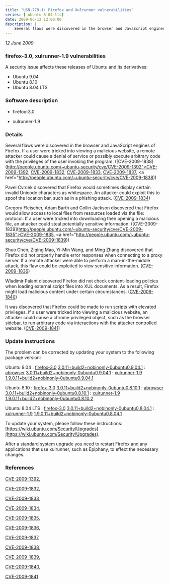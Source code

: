 ```yaml
---
title: "USN-779-1: Firefox and Xulrunner vulnerabilities"
series: [ ubuntu-8.04-lts]
date: 2009-06-12 12:00:00
description: |
    Several flaws were discovered in the browser and JavaScript engines of Firefox. If a user were tricked into viewing a malicious website, a remote attacker could cause a denial of service or possibly execute arbitrary code with the privileges of the user invoking the program. ([CVE-2009-1838](http://people.ubuntu.com/~ubuntu-security/cve/CVE-2009-1392">CVE-2009-1392</a>, <a href="http://people.ubuntu.com/~ubuntu-security/cve/CVE-2009-1832">CVE-2009-1832</a>, <a href="http://people.ubuntu.com/~ubuntu-security/cve/CVE-2009-1833">CVE-2009-1833</a>, <a href="http://people.ubuntu.com/~ubuntu-security/cve/CVE-2009-1837">CVE-2009-1837</a>, <a href="http://people.ubuntu.com/~ubuntu-security/cve/CVE-2009-1838))
--- 
```

 
 

*12 June 2009*

### firefox-3.0, xulrunner-1.9 vulnerabilities

A security issue affects these releases of Ubuntu and its derivatives:

* Ubuntu 9.04
* Ubuntu 8.10
* Ubuntu 8.04 LTS

### Software description

* firefox-3.0 

* xulrunner-1.9 

### Details

Several flaws were discovered in the browser and JavaScript engines of Firefox. If a user were tricked into viewing a malicious website, a remote attacker could cause a denial of service or possibly execute arbitrary code with the privileges of the user invoking the program. ([CVE-2009-1838](http://people.ubuntu.com/~ubuntu-security/cve/CVE-2009-1392">CVE-2009-1392</a>, <a href="http://people.ubuntu.com/~ubuntu-security/cve/CVE-2009-1832">CVE-2009-1832</a>, <a href="http://people.ubuntu.com/~ubuntu-security/cve/CVE-2009-1833">CVE-2009-1833</a>, <a href="http://people.ubuntu.com/~ubuntu-security/cve/CVE-2009-1837">CVE-2009-1837</a>, <a href="http://people.ubuntu.com/~ubuntu-security/cve/CVE-2009-1838))

Pavel Cvrcek discovered that Firefox would sometimes display certain invalid Unicode characters as whitespace. An attacker could exploit this to spoof the location bar, such as in a phishing attack. ([CVE-2009-1834](http://people.ubuntu.com/~ubuntu-security/cve/CVE-2009-1834))

Gregory Fleischer, Adam Barth and Collin Jackson discovered that Firefox would allow access to local files from resources loaded via the file: protocol. If a user were tricked into downloading then opening a malicious file, an attacker could steal potentially sensitive information. ([CVE-2009-1839](http://people.ubuntu.com/~ubuntu-security/cve/CVE-2009-1835">CVE-2009-1835</a>, <a href="http://people.ubuntu.com/~ubuntu-security/cve/CVE-2009-1839))

Shuo Chen, Ziqing Mao, Yi-Min Wang, and Ming Zhang discovered that Firefox did not properly handle error responses when connecting to a proxy server. If a remote attacker were able to perform a man-in-the-middle attack, this flaw could be exploited to view sensitive information. ([CVE-2009-1836](http://people.ubuntu.com/~ubuntu-security/cve/CVE-2009-1836))

Wladimir Palant discovered Firefox did not check content-loading policies when loading external script files into XUL documents. As a result, Firefox might load malicious content under certain circumstances. ([CVE-2009-1840](http://people.ubuntu.com/~ubuntu-security/cve/CVE-2009-1840))

It was discovered that Firefox could be made to run scripts with elevated privileges. If a user were tricked into viewing a malicious website, an attacker could cause a chrome privileged object, such as the browser sidebar, to run arbitrary code via interactions with the attacker controlled website. ([CVE-2009-1841](http://people.ubuntu.com/~ubuntu-security/cve/CVE-2009-1841)) 

### Update instructions

The problem can be corrected by updating your system to the following package version:

Ubuntu 9.04
 : [firefox-3.0](https://launchpad.net/ubuntu/+source/firefox-3.0) <span> [3.0.11+build2+nobinonly-0ubuntu0.9.04.1](https://launchpad.net/ubuntu/+source/firefox-3.0/3.0.11+build2+nobinonly-0ubuntu0.9.04.1) </span> 
 : [abrowser](https://launchpad.net/ubuntu/+source/firefox-3.0) <span> [3.0.11+build2+nobinonly-0ubuntu0.9.04.1](https://launchpad.net/ubuntu/+source/firefox-3.0/3.0.11+build2+nobinonly-0ubuntu0.9.04.1) </span> 
 : [xulrunner-1.9](https://launchpad.net/ubuntu/+source/xulrunner-1.9) <span> [1.9.0.11+build2+nobinonly-0ubuntu0.9.04.1](https://launchpad.net/ubuntu/+source/xulrunner-1.9/1.9.0.11+build2+nobinonly-0ubuntu0.9.04.1) </span> 

Ubuntu 8.10
 : [firefox-3.0](https://launchpad.net/ubuntu/+source/firefox-3.0) <span> [3.0.11+build2+nobinonly-0ubuntu0.8.10.1](https://launchpad.net/ubuntu/+source/firefox-3.0/3.0.11+build2+nobinonly-0ubuntu0.8.10.1) </span> 
 : [abrowser](https://launchpad.net/ubuntu/+source/firefox-3.0) <span> [3.0.11+build2+nobinonly-0ubuntu0.8.10.1](https://launchpad.net/ubuntu/+source/firefox-3.0/3.0.11+build2+nobinonly-0ubuntu0.8.10.1) </span> 
 : [xulrunner-1.9](https://launchpad.net/ubuntu/+source/xulrunner-1.9) <span> [1.9.0.11+build2+nobinonly-0ubuntu0.8.10.2](https://launchpad.net/ubuntu/+source/xulrunner-1.9/1.9.0.11+build2+nobinonly-0ubuntu0.8.10.2) </span> 

Ubuntu 8.04 LTS
 : [firefox-3.0](https://launchpad.net/ubuntu/+source/firefox-3.0) <span> [3.0.11+build2+nobinonly-0ubuntu0.8.04.1](https://launchpad.net/ubuntu/+source/firefox-3.0/3.0.11+build2+nobinonly-0ubuntu0.8.04.1) </span> 
 : [xulrunner-1.9](https://launchpad.net/ubuntu/+source/xulrunner-1.9) <span> [1.9.0.11+build2+nobinonly-0ubuntu0.8.04.1](https://launchpad.net/ubuntu/+source/xulrunner-1.9/1.9.0.11+build2+nobinonly-0ubuntu0.8.04.1) </span> 

To update your system, please follow these instructions: [https://wiki.ubuntu.com/Security/Upgrades](https://wiki.ubuntu.com/Security/Upgrades).

After a standard system upgrade you need to restart Firefox and any applications that use xulrunner, such as Epiphany, to effect the necessary changes. 

### References

 
 [CVE-2009-1392](http://people.ubuntu.com/~ubuntu-security/cve/CVE-2009-1392), 

 [CVE-2009-1832](http://people.ubuntu.com/~ubuntu-security/cve/CVE-2009-1832), 

 [CVE-2009-1833](http://people.ubuntu.com/~ubuntu-security/cve/CVE-2009-1833), 

 [CVE-2009-1834](http://people.ubuntu.com/~ubuntu-security/cve/CVE-2009-1834), 

 [CVE-2009-1835](http://people.ubuntu.com/~ubuntu-security/cve/CVE-2009-1835), 

 [CVE-2009-1836](http://people.ubuntu.com/~ubuntu-security/cve/CVE-2009-1836), 

 [CVE-2009-1837](http://people.ubuntu.com/~ubuntu-security/cve/CVE-2009-1837), 

 [CVE-2009-1838](http://people.ubuntu.com/~ubuntu-security/cve/CVE-2009-1838), 

 [CVE-2009-1839](http://people.ubuntu.com/~ubuntu-security/cve/CVE-2009-1839), 

 [CVE-2009-1840](http://people.ubuntu.com/~ubuntu-security/cve/CVE-2009-1840), 

 [CVE-2009-1841](http://people.ubuntu.com/~ubuntu-security/cve/CVE-2009-1841)
 

